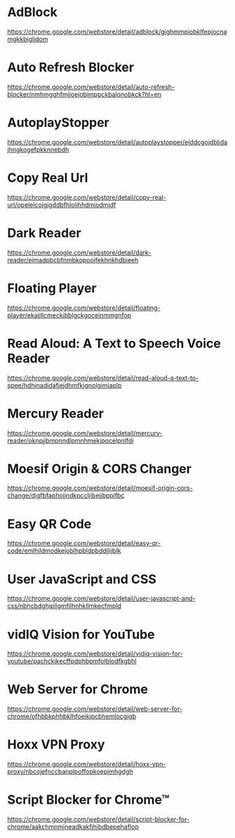 # AdBlock
https://chrome.google.com/webstore/detail/adblock/gighmmpiobklfepjocnamgkkbiglidom
​
# Auto Refresh Blocker
https://chrome.google.com/webstore/detail/auto-refresh-blocker/nmhmgghfmjjoejobimppckbalonobkck?hl=en
​
# AutoplayStopper
https://chrome.google.com/webstore/detail/autoplaystopper/ejddcgojdblidajhngkogefpkknnebdh
​
# Copy Real Url
https://chrome.google.com/webstore/detail/copy-real-url/opelelcojgjgddbfhlolihhdmjodmjdf
​
# Dark Reader
https://chrome.google.com/webstore/detail/dark-reader/eimadpbcbfnmbkopoojfekhnkhdbieeh
​
# Floating Player
https://chrome.google.com/webstore/detail/floating-player/ekajjllcmeckibblgckgoceinmmgnfop
​
# Read Aloud: A Text to Speech Voice Reader
https://chrome.google.com/webstore/detail/read-aloud-a-text-to-spee/hdhinadidafjejdhmfkjgnolgimiaplp
​
# Mercury Reader
https://chrome.google.com/webstore/detail/mercury-reader/oknpjjbmpnndlpmnhmekjpocelpnlfdi
​
# Moesif Origin & CORS Changer
https://chrome.google.com/webstore/detail/moesif-origin-cors-change/digfbfaphojjndkpccljibejjbppifbc
​
# Easy QR Code
https://chrome.google.com/webstore/detail/easy-qr-code/emlhjldmodkejoblhpbldpbddilijblk
​
# User JavaScript and CSS
https://chrome.google.com/webstore/detail/user-javascript-and-css/nbhcbdghjpllgmfilhnhkllmkecfmpld
​
# vidIQ Vision for YouTube
https://chrome.google.com/webstore/detail/vidiq-vision-for-youtube/pachckjkecffpdphbpmfolblodfkgbhl
​
# Web Server for Chrome
https://chrome.google.com/webstore/detail/web-server-for-chrome/ofhbbkphhbklhfoeikjpcbhemlocgigb
​
# Hoxx VPN Proxy
https://chrome.google.com/webstore/detail/hoxx-vpn-proxy/nbcojefnccbanplpoffopkoepjmhgdgh
​
# Script Blocker for Chrome™
https://chrome.google.com/webstore/detail/script-blocker-for-chrome/aakchmnmjneadkakfihibdbepehaflop
